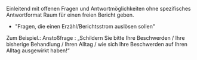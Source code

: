 Einleitend mit offenen Fragen und Antwortmöglichkeiten ohne spezifisches Antwortformat Raum für einen freien Bericht geben.

- "Fragen, die einen Erzähl/Berichtsstrom auslösen sollen"

Zum Beispiel.:
Anstoßfrage : „Schildern Sie bitte Ihre Beschwerden / Ihre bisherige Behandlung / Ihren Alltag / wie sich Ihre Beschwerden auf Ihren Alltag ausgewirkt haben!“
